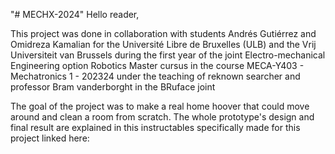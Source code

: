 "# MECHX-2024" 
Hello reader,

This project was done in collaboration with students Andrés Gutiérrez and Omidreza Kamalian for the Université Libre de Bruxelles (ULB) and the Vrij Universiteit van Brussels during the first year of the joint Electro-mechanical Engineering option Robotics Master cursus in the course MECA-Y403 - Mechatronics 1 - 202324 under the teaching of reknown searcher and professor Bram vanderborght in the BRuface joint 

The goal of the project was to make a real home hoover that could move around and clean a room from scratch. The whole prototype's design and final result are explained in this instructables specifically made for this project linked here: 
